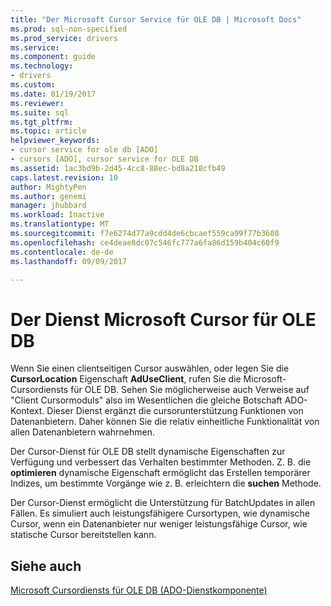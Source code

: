 ```yaml
---
title: "Der Microsoft Cursor Service für OLE DB | Microsoft Docs"
ms.prod: sql-non-specified
ms.prod_service: drivers
ms.service: 
ms.component: guide
ms.technology:
- drivers
ms.custom: 
ms.date: 01/19/2017
ms.reviewer: 
ms.suite: sql
ms.tgt_pltfrm: 
ms.topic: article
helpviewer_keywords:
- cursor service for ole db [ADO]
- cursors [ADO], cursor service for OLE DB
ms.assetid: 1ac3bd9b-2d45-4cc8-88ec-bd8a218cfb49
caps.latest.revision: 10
author: MightyPen
ms.author: genemi
manager: jhubbard
ms.workload: Inactive
ms.translationtype: MT
ms.sourcegitcommit: f7e6274d77a9cdd4de6cbcaef559ca99f77b3608
ms.openlocfilehash: ce4deae8dc07c546fc777a6fa86d159b404c60f9
ms.contentlocale: de-de
ms.lasthandoff: 09/09/2017

---
```

# <a name="the-microsoft-cursor-service-for-ole-db"></a>Der Dienst Microsoft Cursor für OLE DB
Wenn Sie einen clientseitigen Cursor auswählen, oder legen Sie die **CursorLocation** Eigenschaft **AdUseClient**, rufen Sie die Microsoft-Cursordiensts für OLE DB. Sehen Sie möglicherweise auch Verweise auf "Client Cursormoduls" also im Wesentlichen die gleiche Botschaft ADO-Kontext. Dieser Dienst ergänzt die cursorunterstützung Funktionen von Datenanbietern. Daher können Sie die relativ einheitliche Funktionalität von allen Datenanbietern wahrnehmen.  
  
 Der Cursor-Dienst für OLE DB stellt dynamische Eigenschaften zur Verfügung und verbessert das Verhalten bestimmter Methoden. Z. B. die **optimieren** dynamische Eigenschaft ermöglicht das Erstellen temporärer Indizes, um bestimmte Vorgänge wie z. B. erleichtern die **suchen** Methode.  
  
 Der Cursor-Dienst ermöglicht die Unterstützung für BatchUpdates in allen Fällen. Es simuliert auch leistungsfähigere Cursortypen, wie dynamische Cursor, wenn ein Datenanbieter nur weniger leistungsfähige Cursor, wie statische Cursor bereitstellen kann.  
  
## <a name="see-also"></a>Siehe auch  
 [Microsoft Cursordiensts für OLE DB (ADO-Dienstkomponente)](../../../ado/guide/appendixes/microsoft-cursor-service-for-ole-db-ado-service-component.md)

